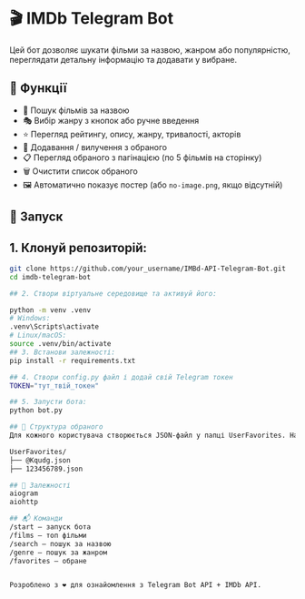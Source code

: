 # 🎬 IMDb Telegram Bot

Цей бот дозволяє шукати фільми за назвою, жанром або популярністю, переглядати детальну інформацію та додавати у вибране.

## 📌 Функції

- 🔎 Пошук фільмів за назвою
- 🎭 Вибір жанру з кнопок або ручне введення
- ⭐ Перегляд рейтингу, опису, жанру, тривалості, акторів
- 📂 Додавання / вилучення з обраного
- 📋 Перегляд обраного з пагінацією (по 5 фільмів на сторінку)
- 🗑️ Очистити список обраного
- 🖼️ Автоматично показує постер (або `no-image.png`, якщо відсутній)

## 🚀 Запуск

## 1. Клонуй репозиторій:

```bash
git clone https://github.com/your_username/IMBd-API-Telegram-Bot.git
cd imdb-telegram-bot

## 2. Створи віртуальне середовище та активуй його:

python -m venv .venv
# Windows:
.venv\Scripts\activate
# Linux/macOS:
source .venv/bin/activate
## 3. Встанови залежності:
pip install -r requirements.txt

## 4. Створи config.py файл і додай свій Telegram токен
TOKEN="тут_твій_токен"

## 5. Запусти бота:
python bot.py

## 📁 Структура обраного
Для кожного користувача створюється JSON-файл у папці UserFavorites. Назва файлу — тег користувача (@username) або id, якщо тегу немає.

UserFavorites/
├── @Kqudg.json
├── 123456789.json

## 🧱 Залежності
aiogram
aiohttp

## 📬 Команди
/start — запуск бота
/films — топ фільми
/search — пошук за назвою
/genre — пошук за жанром
/favorites — обране


Розроблено з ❤️ для ознайомлення з Telegram Bot API + IMDb API.
